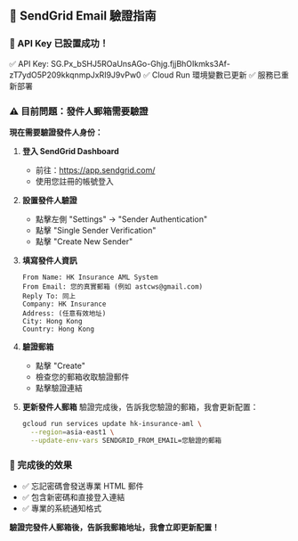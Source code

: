 ## 📧 SendGrid Email 驗證指南

### 🎯 API Key 已設置成功！
✅ API Key: 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
✅ Cloud Run 環境變數已更新
✅ 服務已重新部署

### ⚠️ 目前問題：發件人郵箱需要驗證

**現在需要驗證發件人身份：**

1. **登入 SendGrid Dashboard**
   - 前往：https://app.sendgrid.com/
   - 使用您註冊的帳號登入

2. **設置發件人驗證**
   - 點擊左側 "Settings" → "Sender Authentication"
   - 點擊 "Single Sender Verification"
   - 點擊 "Create New Sender"

3. **填寫發件人資訊**
   ```
   From Name: HK Insurance AML System
   From Email: 您的真實郵箱 (例如 astcws@gmail.com)
   Reply To: 同上
   Company: HK Insurance
   Address: (任意有效地址)
   City: Hong Kong
   Country: Hong Kong
   ```

4. **驗證郵箱**
   - 點擊 "Create"
   - 檢查您的郵箱收取驗證郵件
   - 點擊驗證連結

5. **更新發件人郵箱**
   驗證完成後，告訴我您驗證的郵箱，我會更新配置：
   ```bash
   gcloud run services update hk-insurance-aml \
     --region=asia-east1 \
     --update-env-vars SENDGRID_FROM_EMAIL=您驗證的郵箱
   ```

### 🚀 完成後的效果
- ✅ 忘記密碼會發送專業 HTML 郵件
- ✅ 包含新密碼和直接登入連結
- ✅ 專業的系統通知格式

**驗證完發件人郵箱後，告訴我郵箱地址，我會立即更新配置！**
